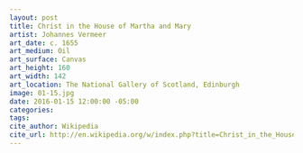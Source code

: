 ```yaml
---
layout: post
title: Christ in the House of Martha and Mary
artist: Johannes Vermeer
art_date: c. 1655
art_medium: Oil
art_surface: Canvas
art_height: 160
art_width: 142
art_location: The National Gallery of Scotland, Edinburgh
image: 01-15.jpg
date: 2016-01-15 12:00:00 -05:00
categories:
tags:
cite_author: Wikipedia
cite_url: http://en.wikipedia.org/w/index.php?title=Christ_in_the_House_of_Martha_and_Mary_(Vermeer)&oldid=589481499
---
```

